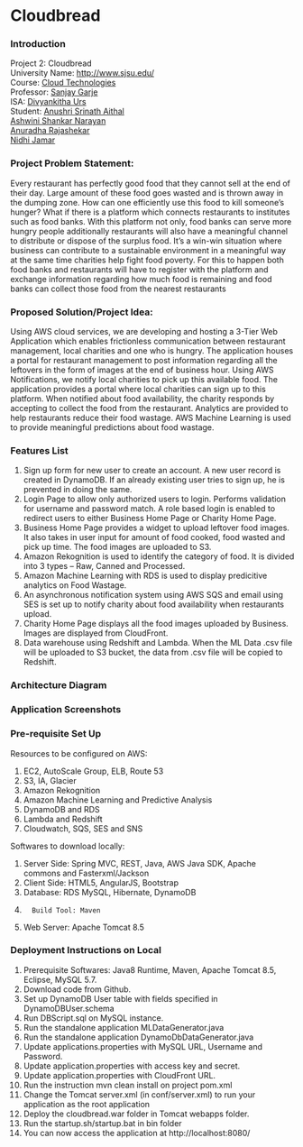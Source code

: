 # Cloudbread

### Introduction
Project 2: Cloudbread</br>
University Name: http://www.sjsu.edu/</br>
Course: [Cloud Technologies](http://info.sjsu.edu/web-dbgen/catalog/courses/CMPE281.html)</br>
Professor: [Sanjay Garje](https://www.linkedin.com/in/sanjaygarje/)</br>
ISA: [Divyankitha Urs](https://www.linkedin.com/in/divyankithaurs/)</br>
Student: [Anushri Srinath Aithal](https://www.linkedin.com/in/anushri-aithal/)</br>
         [Ashwini Shankar Narayan](https://www.linkedin.com/in/ashwinisnv/)</br>
         [Anuradha Rajashekar](https://www.linkedin.com/in/anu-rajashekar-4b950092/)</br>
         [Nidhi Jamar](https://www.linkedin.com/in/nidhijamar/)</br>

### Project Problem Statement:
Every restaurant has perfectly good food that they cannot sell at the end of their day. Large amount of these food goes wasted and is thrown away in the dumping zone. How can one efficiently use this food to kill someone’s hunger? What if there is a platform which connects restaurants to institutes such as food banks. With this platform not only, food banks can serve more hungry people additionally restaurants will also have a meaningful channel to distribute or dispose of the surplus food. It’s a win-win situation where business can contribute to a sustainable environment in a meaningful way at the same time charities help fight food poverty.     For this to happen both food banks and restaurants will have to register with the platform and exchange information regarding how much food is remaining and food banks can collect those food from the nearest restaurants

### Proposed Solution/Project Idea:
Using AWS cloud services, we are developing and hosting a 3-Tier Web Application which enables frictionless communication between restaurant management, local charities and one who is hungry.
The application houses a portal for restaurant management to post information regarding all the leftovers in the form of images at the end of business hour. Using AWS Notifications, we notify local charities to pick up this available food. 
The application provides a portal where local charities can sign up to this platform. When notified about food availability, the charity responds by accepting to collect the food from the restaurant.
Analytics are provided to help restaurants reduce their food wastage. AWS Machine Learning is used to provide meaningful predictions about food wastage.
###	Features List
1.	Sign up form for new user to create an account. A new user record is created in DynamoDB. If an already existing user tries to sign up, he is prevented in doing the same.
2.	Login Page to allow only authorized users to login. Performs validation for username and password match. A role based login is enabled to redirect users to either Business Home Page or Charity Home Page. 
3.	Business Home Page provides a widget to upload leftover food images. It also takes in user input for amount of food cooked, food wasted and pick up time. The food images are uploaded to S3.
4.	Amazon Rekognition is used to identify the category of food. It is divided into 3 types – Raw, Canned and Processed.
5.	Amazon Machine Learning with RDS is used to display predicitive analytics on Food Wastage.
6.	An asynchronous notification system using AWS SQS and email using SES is set up to notify charity about food availability when restaurants upload.
7.	Charity Home Page displays all the food images uploaded by Business. Images are displayed from CloudFront.
8.	Data warehouse using Redshift and Lambda. When the ML Data .csv file will be uploaded to S3 bucket, the data from .csv file will be copied to Redshift.

### Architecture Diagram
### Application Screenshots
### Pre-requisite Set Up

Resources to be configured on AWS:
1. EC2, AutoScale Group, ELB, Route 53
2. S3, IA, Glacier
3. Amazon Rekognition
4. Amazon Machine Learning and Predictive Analysis
5. DynamoDB and RDS
6. Lambda and Redshift
7. Cloudwatch, SQS, SES and SNS

Softwares to download locally:
1.	Server Side: Spring MVC, REST, Java, AWS Java SDK, Apache commons and Fasterxml/Jackson
2.	Client Side: HTML5, AngularJS, Bootstrap
3.	Database: RDS MySQL, Hibernate, DynamoDB
4.       Build Tool: Maven
5.	Web Server: Apache Tomcat 8.5






### Deployment Instructions on Local
1.	Prerequisite Softwares: Java8 Runtime, Maven, Apache Tomcat 8.5, Eclipse, MySQL 5.7.
2.	Download code from Github.
3.	Set up DynamoDB User table with fields specified in DynamoDBUser.schema
4.	Run DBScript.sql on MySQL instance.
5.	Run the standalone application MLDataGenerator.java
6.	Run the standalone application DynamoDbDataGenerator.java
7.	Update applications.properties with MySQL URL, Username and Password.
8.	Update application.properties with access key and secret.
9.	Update application.properties with CloudFront URL.
10.	Run the instruction mvn clean install on project pom.xml
11.	Change the Tomcat server.xml (in conf/server.xml) <host> to run your application as the root application
12.	Deploy the cloudbread.war folder in Tomcat webapps folder.
13.	Run the startup.sh/startup.bat in bin folder
14.	You can now access the application at http://localhost:8080/



